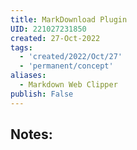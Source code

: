 ```yaml
---
title: MarkDownload Plugin
UID: 221027231850
created: 27-Oct-2022
tags:
  - 'created/2022/Oct/27'
  - 'permanent/concept'
aliases:
  - Markdown Web Clipper
publish: False
---
```

## Notes:




